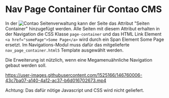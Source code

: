 # Nav Page Container für Contao CMS
In der ![Contao](https://contao.org) Seitenverwaltung kann der Seite das Attribut "Seiten Container" hinzugefügt werden. 
 Alle Seiten mit diesem Attribut erhalten in der Navigation die CSS Klasse `page-container` 
 und das HTML Link Element `<a href="somePage">Some Page</a>` wird durch ein Span Element <span class="page-container">Some Page</span> ersetzt. 
 Im Navigations-Modul muss dafür das mitgelieferte `nav_page_container.html5` Template ausgewählt werden.
 
Die Erweiterung ist nützlich, wenn eine Megamenuähnliche Navigation gebaut werden soll. 

https://user-images.githubusercontent.com/1525166/146760006-43c7ba07-a140-4a12-ac37-b6d016702673.mp4

Achtung: Das dafür nötige Javascript und CSS wird nicht geliefert.
